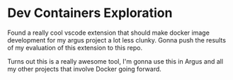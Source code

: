 # Dev Containers Exploration 

Found a really cool vscode extension that should make docker image development for my argus project a lot less clunky. Gonna push the results of my evaluation of this extension to this repo.

Turns out this is a really awesome tool, I'm gonna use this in Argus and all my other projects that involve Docker going forward.
